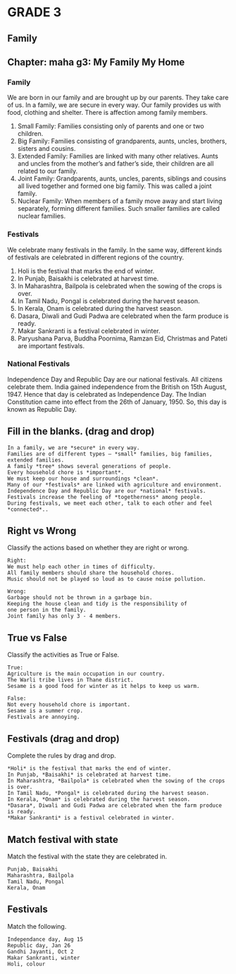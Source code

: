 # GRADE 3

## Family

## Chapter: maha g3: My Family My Home

### Family

We are born in our family and are brought up by our parents. They take care of us.
In a family, we are secure in every way. Our family provides us with food, clothing and shelter. There is affection among family members.

1. Small Family: Families consisting only of parents and one or two children.
2. Big Family:  Families consisting of grandparents, aunts, uncles, brothers, sisters and cousins.
3. Extended Family: Families are  linked with many other relatives. Aunts and uncles from the mother’s and father’s side, their children are all related to our family.
4. Joint Family: Grandparents, aunts, uncles, parents, siblings and cousins all lived together and formed one big family. This was called a joint family.
5. Nuclear Family: When members of a family move away and start living separately, forming different families. Such smaller families are called nuclear families.

### Festivals

We celebrate many festivals in the family. In the same way, different kinds of festivals are celebrated in different regions of the country.

1. Holi is the festival that marks the end of winter.
2. In Punjab, Baisakhi is celebrated at harvest time.
3. In Maharashtra, Bailpola is celebrated when the sowing of the crops is over.
4. In Tamil Nadu, Pongal is celebrated during the harvest season.
5. In Kerala, Onam is celebrated during the harvest season.
6. Dasara, Diwali and Gudi Padwa are celebrated when the farm produce is ready.
7. Makar Sankranti is a festival celebrated in winter.
8. Paryushana Parva, Buddha Poornima, Ramzan Eid, Christmas and Pateti are important festivals.

### National Festivals
Independence Day and Republic Day are our national festivals. All citizens celebrate them. India gained independence from the British on 15th August, 1947. Hence that day is celebrated as Independence Day. The Indian Constitution came into effect from the 26th of January, 1950. So, this day is known as Republic Day.


## Fill in the blanks. (drag and drop)

```
In a family, we are *secure* in every way.
Families are of different types – *small* families, big families, extended families.
A family *tree* shows several generations of people.
Every household chore is *important*.
We must keep our house and surroundings *clean*.
Many of our *festivals* are linked with agriculture and environment.
Independence Day and Republic Day are our *national* festivals.
Festivals increase the feeling of *togetherness* among people.
During festivals, we meet each other, talk to each other and feel *connected*..
```
## Right vs Wrong

Classify the actions based on whether they are right or wrong.

```
Right:
We must help each other in times of difficulty.
All family members should share the household chores.
Music should not be played so loud as to cause noise pollution.

Wrong:
Garbage should not be thrown in a garbage bin.
Keeping the house clean and tidy is the responsibility of
one person in the family.
Joint family has only 3 - 4 members.

```
## True vs False

Classify the activities as True or False.
```
True: 
Agriculture is the main occupation in our country.
The Warli tribe lives in Thane district.
Sesame is a good food for winter as it helps to keep us warm.

False:
Not every household chore is important.
Sesame is a summer crop.
Festivals are annoying.
```
## Festivals (drag and drop)

Complete the rules by drag and drop.
```
*Holi* is the festival that marks the end of winter.
In Punjab, *Baisakhi* is celebrated at harvest time.
In Maharashtra, *Bailpola* is celebrated when the sowing of the crops is over.
In Tamil Nadu, *Pongal* is celebrated during the harvest season.
In Kerala, *Onam* is celebrated during the harvest season.
*Dasara*, Diwali and Gudi Padwa are celebrated when the farm produce is ready.
*Makar Sankranti* is a festival celebrated in winter.

```
## Match festival with state

Match the festival with the state they are celebrated in.
```
Punjab, Baisakhi
Maharashtra, Bailpola
Tamil Nadu, Pongal
Kerala, Onam
```
## Festivals

Match the following.
```
Independance day, Aug 15
Republic day, Jan 26
Gandhi Jayanti, Oct 2
Makar Sankranti, winter
Holi, colour
```
